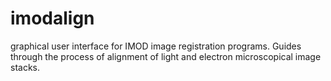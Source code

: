 # imodalign
graphical user interface for IMOD image registration programs. Guides through the process of alignment of light and electron microscopical image stacks.
